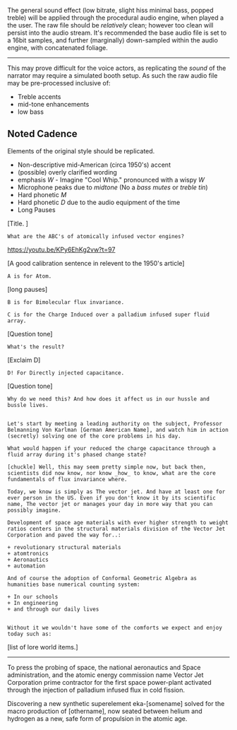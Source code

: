 The general sound effect (low bitrate, slight hiss minimal bass, popped treble)
will be applied through the procedural audio engine, when played a the user. The raw file should be _relatively_ clean; however too clean will persist into the audio stream.
It's recommended the base audio file is set to a 16bit samples, and further (marginally) down-sampled within the audio engine, with concatenated foliage.

---

This may prove difficult for the voice actors, as replicating the _sound_ of the narrator may require a simulated booth setup. As such the raw audio file may be pre-processed inclusive of:

+ Treble accents
+ mid-tone enhancements
+ low bass


## Noted Cadence

Elements of the original style should be replicated.

+ Non-descriptive mid-American (circa 1950's) accent
+ (possible) overly clarified wording
+ emphasis _W_ - Imagine "Cool Whip." pronounced with a wispy _W_
+ Microphone peaks due to _midtone_ (No a _bass mutes_ or _treble tin_)
+ Hard phonetic _M_
+ Hard phonetic _D_ due to the audio equipment of the time
+ Long Pauses

[Title. ]

    What are the ABC's of atomically infused vector engines?

https://youtu.be/KPy6EhKg2vw?t=97

[A good calibration sentence in relevent to the 1950's article]

    A is for Atom.

[long pauses]

    B is for Bimolecular flux invariance.

    C is for the Charge Induced over a palladium infused super fluid array.

[Question tone]

    What's the result?

[Exclaim D]

    D! For Directly injected capacitance.


[Question tone]

    Why do we need this? And how does it affect us in our hussle and bussle lives.


    Let's start by meeting a leading authority on the subject, Professor Belmanning Von Karlman [German American Name], and watch him in action (secretly) solving one of the core problems in his day.

    What would happen if your reduced the charge capacitance through a fluid array during it's phased change state?

    [chuckle] Well, this may seem pretty simple now, but back then, scientists did now know, nor know _how_ to know, what are the core fundamentals of flux invariance where.

    Today, we know is simply as The vector jet. And have at least one for ever person in the US. Even if you don't know it by its scientific name, The vector jet or manages your day in more way that you can possibly imagine.

    Development of space age materials with ever higher strength to weight ratios centers in the structural materials division of the Vector Jet Corporation and paved the way for..:

    + revolutionary structural materials
    + atomtronics
    + Aeronautics
    + automation

    And of course the adoption of Conformal Geometric Algebra as humanities base numerical counting system:

    + In our schools
    + In engineering
    + and through our daily lives


    Without it we wouldn't have some of the comforts we expect and enjoy today such as:

[list of lore world items.]

---

To press the probing of space, the national aeronautics and Space administration, and the atomic energy commission name Vector Jet Corporation prime contractor for the first space power-plant activated through the injection of palladium infused flux in cold fission.

Discovering a new synthetic superelement eka-[somename] solved for the macro production of [othername], now seated between helium and hydrogen as a new, safe form of propulsion in the atomic age.
